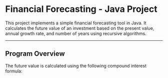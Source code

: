 # Financial Forecasting - Java Project

This project implements a simple financial forecasting tool in Java. It calculates the future value of an investment based on the present value, annual growth rate, and number of years using recursive algorithms.

---

## Program Overview

The future value is calculated using the following compound interest formula:

